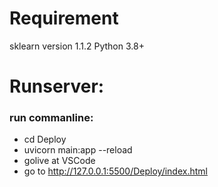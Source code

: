 # Requirement
sklearn version 1.1.2
Python 3.8+



# Runserver:
### run commanline:
- cd Deploy
- uvicorn main:app --reload
- golive at VSCode
- go to http://127.0.0.1:5500/Deploy/index.html
